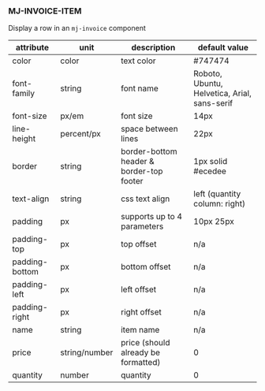 ### MJ-INVOICE-ITEM

Display a row in an `mj-invoice` component

attribute       | unit          | description                                           | default value
----------------|---------------|-------------------------------------------------------|--------------
color           | color         | text color                                            | #747474
font-family     | string        | font name                                             | Roboto, Ubuntu, Helvetica, Arial, sans-serif
font-size       | px/em         | font size                                             | 14px
line-height     | percent/px    | space between lines                                   | 22px
border          | string        | border-bottom header & border-top footer              | 1px solid #ecedee
text-align      | string        | css text align                                        | left (quantity column: right)
padding         | px            | supports up to 4 parameters                           | 10px 25px
padding-top     | px            | top offset                                            | n/a
padding-bottom  | px            | bottom offset                                         | n/a
padding-left    | px            | left offset                                           | n/a
padding-right   | px            | right offset                                          | n/a
name            | string        | item name                                             | n/a
price           | string/number | price (should already be formatted)                   | 0
quantity        | number        | quantity                                              | 0
